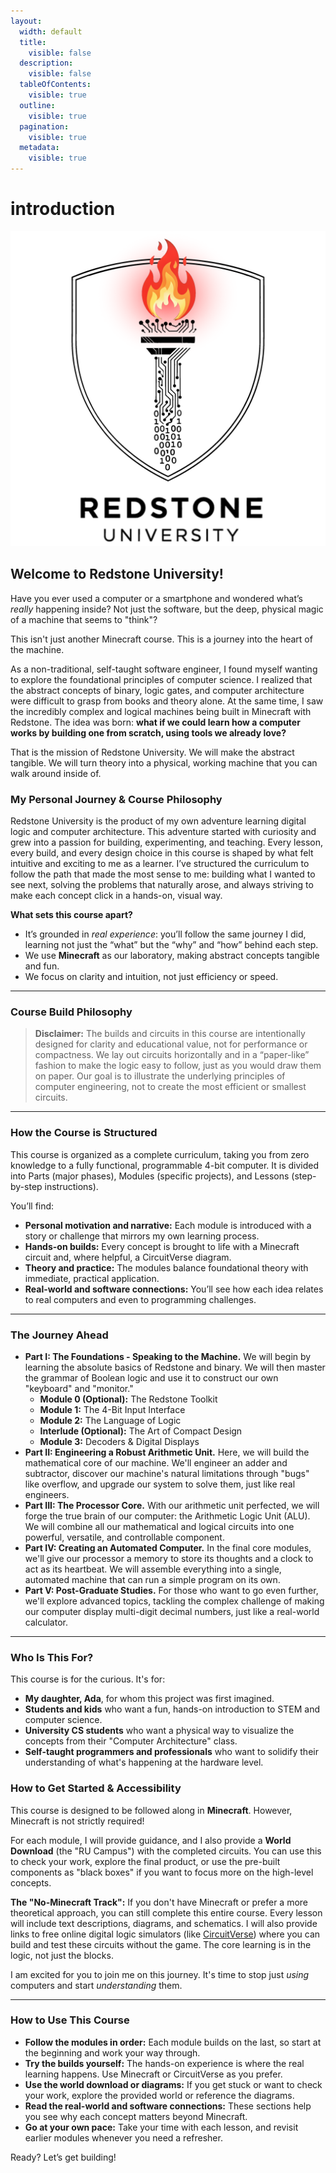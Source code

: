 ```yaml
---
layout:
  width: default
  title:
    visible: false
  description:
    visible: false
  tableOfContents:
    visible: true
  outline:
    visible: true
  pagination:
    visible: true
  metadata:
    visible: true
---
```


# introduction

<div align="center"><picture><source srcset=".gitbook/assets/logo-dark.png" media="(prefers-color-scheme: dark)"><img src=".gitbook/assets/logo.png" alt="Redstone University Logo"></picture></div>

## Welcome to Redstone University!

Have you ever used a computer or a smartphone and wondered what’s _really_ happening inside? Not just the software, but the deep, physical magic of a machine that seems to "think"?

This isn't just another Minecraft course. This is a journey into the heart of the machine.

As a non-traditional, self-taught software engineer, I found myself wanting to explore the foundational principles of computer science. I realized that the abstract concepts of binary, logic gates, and computer architecture were difficult to grasp from books and theory alone. At the same time, I saw the incredibly complex and logical machines being built in Minecraft with Redstone. The idea was born: **what if we could learn how a computer works by building one from scratch, using tools we already love?**

That is the mission of Redstone University. We will make the abstract tangible. We will turn theory into a physical, working machine that you can walk around inside of.

### My Personal Journey & Course Philosophy

Redstone University is the product of my own adventure learning digital logic and computer architecture. This adventure started with curiosity and grew into a passion for building, experimenting, and teaching. Every lesson, every build, and every design choice in this course is shaped by what felt intuitive and exciting to me as a learner. I’ve structured the curriculum to follow the path that made the most sense to me: building what I wanted to see next, solving the problems that naturally arose, and always striving to make each concept click in a hands-on, visual way.

**What sets this course apart?**

* It’s grounded in _real experience_: you’ll follow the same journey I did, learning not just the “what” but the “why” and “how” behind each step.
* We use **Minecraft** as our laboratory, making abstract concepts tangible and fun.
* We focus on clarity and intuition, not just efficiency or speed.

***

### Course Build Philosophy

> **Disclaimer:** The builds and circuits in this course are intentionally designed for clarity and educational value, not for performance or compactness. We lay out circuits horizontally and in a “paper-like” fashion to make the logic easy to follow, just as you would draw them on paper. Our goal is to illustrate the underlying principles of computer engineering, not to create the most efficient or smallest circuits.

***

### How the Course is Structured

This course is organized as a complete curriculum, taking you from zero knowledge to a fully functional, programmable 4-bit computer. It is divided into Parts (major phases), Modules (specific projects), and Lessons (step-by-step instructions).

You’ll find:

* **Personal motivation and narrative:** Each module is introduced with a story or challenge that mirrors my own learning process.
* **Hands-on builds:** Every concept is brought to life with a Minecraft circuit and, where helpful, a CircuitVerse diagram.
* **Theory and practice:** The modules balance foundational theory with immediate, practical application.
* **Real-world and software connections:** You’ll see how each idea relates to real computers and even to programming challenges.

***

### The Journey Ahead

* **Part I: The Foundations - Speaking to the Machine.** We will begin by learning the absolute basics of Redstone and binary. We will then master the grammar of Boolean logic and use it to construct our own "keyboard" and "monitor."
  * **Module 0 (Optional):** The Redstone Toolkit
  * **Module 1:** The 4-Bit Input Interface
  * **Module 2:** The Language of Logic
  * **Interlude (Optional):** The Art of Compact Design
  * **Module 3:** Decoders & Digital Displays
* **Part II: Engineering a Robust Arithmetic Unit.** Here, we will build the mathematical core of our machine. We'll engineer an adder and subtractor, discover our machine's natural limitations through "bugs" like overflow, and upgrade our system to solve them, just like real engineers.
* **Part III: The Processor Core.** With our arithmetic unit perfected, we will forge the true brain of our computer: the Arithmetic Logic Unit (ALU). We will combine all our mathematical and logical circuits into one powerful, versatile, and controllable component.
* **Part IV: Creating an Automated Computer.** In the final core modules, we'll give our processor a memory to store its thoughts and a clock to act as its heartbeat. We will assemble everything into a single, automated machine that can run a simple program on its own.
* **Part V: Post-Graduate Studies.** For those who want to go even further, we'll explore advanced topics, tackling the complex challenge of making our computer display multi-digit decimal numbers, just like a real-world calculator.

***

### Who Is This For?

This course is for the curious. It's for:

* **My daughter, Ada**, for whom this project was first imagined.
* **Students and kids** who want a fun, hands-on introduction to STEM and computer science.
* **University CS students** who want a physical way to visualize the concepts from their "Computer Architecture" class.
* **Self-taught programmers and professionals** who want to solidify their understanding of what's happening at the hardware level.

### How to Get Started & Accessibility

This course is designed to be followed along in **Minecraft**. However, Minecraft is not strictly required!

For each module, I will provide guidance, and I also provide a **World Download** (the "RU Campus") with the completed circuits. You can use this to check your work, explore the final product, or use the pre-built components as "black boxes" if you want to focus more on the high-level concepts.

**The "No-Minecraft Track":** If you don't have Minecraft or prefer a more theoretical approach, you can still complete this entire course. Every lesson will include text descriptions, diagrams, and schematics. I will also provide links to free online digital logic simulators (like [CircuitVerse](https://circuitverse.org/simulator)) where you can build and test these circuits without the game. The core learning is in the logic, not just the blocks.

I am excited for you to join me on this journey. It's time to stop just _using_ computers and start _understanding_ them.

***

### How to Use This Course

* **Follow the modules in order:** Each module builds on the last, so start at the beginning and work your way through.
* **Try the builds yourself:** The hands-on experience is where the real learning happens. Use Minecraft or CircuitVerse as you prefer.
* **Use the world download or diagrams:** If you get stuck or want to check your work, explore the provided world or reference the diagrams.
* **Read the real-world and software connections:** These sections help you see why each concept matters beyond Minecraft.
* **Go at your own pace:** Take your time with each lesson, and revisit earlier modules whenever you need a refresher.

Ready? Let’s get building!
